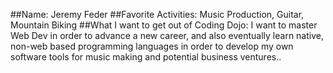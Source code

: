 ##Name:
Jeremy Feder
##Favorite Activities:
Music Production, Guitar, Mountain Biking
##What I want to get out of Coding Dojo:
I want to master Web Dev in order to advance a new career, and also eventually learn native, non-web based programming languages in order to develop my own software tools for music making and potential business ventures..
